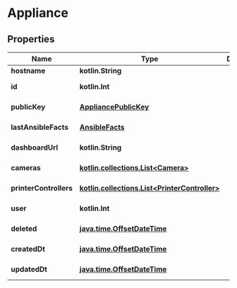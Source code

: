 
# Appliance

## Properties
Name | Type | Description | Notes
------------ | ------------- | ------------- | -------------
**hostname** | **kotlin.String** |  | 
**id** | **kotlin.Int** |  |  [optional] [readonly]
**publicKey** | [**AppliancePublicKey**](AppliancePublicKey.md) |  |  [optional] [readonly]
**lastAnsibleFacts** | [**AnsibleFacts**](AnsibleFacts.md) |  |  [optional] [readonly]
**dashboardUrl** | **kotlin.String** |  |  [optional] [readonly]
**cameras** | [**kotlin.collections.List&lt;Camera&gt;**](Camera.md) |  |  [optional] [readonly]
**printerControllers** | [**kotlin.collections.List&lt;PrinterController&gt;**](PrinterController.md) |  |  [optional] [readonly]
**user** | **kotlin.Int** |  |  [optional] [readonly]
**deleted** | [**java.time.OffsetDateTime**](java.time.OffsetDateTime.md) |  |  [optional] [readonly]
**createdDt** | [**java.time.OffsetDateTime**](java.time.OffsetDateTime.md) |  |  [optional] [readonly]
**updatedDt** | [**java.time.OffsetDateTime**](java.time.OffsetDateTime.md) |  |  [optional] [readonly]



